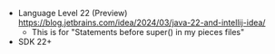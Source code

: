 - Language Level 22 (Preview) https://blog.jetbrains.com/idea/2024/03/java-22-and-intellij-idea/
  - This is for "Statements before super() in my pieces files"
- SDK 22+
